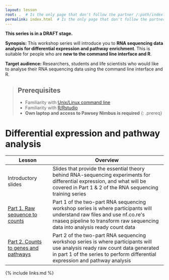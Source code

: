 ```yaml
---
layout: lesson
root: .  # Is the only page that don't follow the partner /:path/index.html
permalink: index.html  # Is the only page that don't follow the partner /:path/index.html
---
```


__This series is in a DRAFT stage.__

**Synopsis:** This workshop series will introduce you to __RNA sequencing data analysis for differential expression and pathway enrichment__. This is suitable for people who are __new to the command line interface and R__. 

**Target audience:** Researchers, students and life scientists who would like to analyse their RNA sequencing data using the command line interface and R. 

> ## Prerequisites
> * Familiarity with [Unix/Linux command line](https://datacarpentry.org/shell-genomics/)
> * Familiarity with [R/Rstudio](https://datacarpentry.org/genomics-r-intro/)
> * **Own laptop and access to Pawsey Nimbus is required**
{: .prereq}

# Differential expression and pathway analysis 

| Lesson                                                        | Overview                                                                                                                                                                                                     |
|---------------------------------------------------------------|--------------------------------------------------------------------------------------------------------------------------------------------------------------------------------------------------------------|
| Introductory slides                                           | Slides that provide the essential theory behind RNA-sequencing experiments for differential expression, and what will be covered in Part 1 & 2 of the RNA sequencing training series            |
| [Part 1. Raw sequence to counts](https://sydney-informatics-hub.github.io/training.RNAseq.partone/)                        | Part 1 of the two-part RNA sequencing workshop series is where participants will understand raw files and use nf.co.re's rnaseq pipeline to transform raw sequencing data into analysis ready count data     |
| [Part 2. Counts to genes and pathways](https://sydney-informatics-hub.github.io/training.RNAseq.parttwo/) | Part 2 of the two-part RNA sequencing workshop series is where participants will use analysis ready raw count data generated in part 1 of the series to perform differential expression and pathway analysis |

{% include links.md %}

